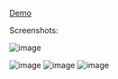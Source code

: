 
<a href="https://abhinraj26.pythonanywhere.com/">Demo </a>

Screenshots:

![image](https://github.com/user-attachments/assets/65e1a140-c973-47b6-8893-e17ce985b990)

![image](https://github.com/user-attachments/assets/147f2af9-1532-4c1b-8aa6-bd40c594f1db)
![image](https://github.com/user-attachments/assets/c177832e-bc8a-4152-a7fc-e434a02ed90d)
![image](https://github.com/user-attachments/assets/0e32af79-6a40-4f3b-8a6b-9dde497fe114)
